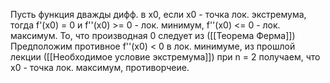 Пусть функция дважды дифф. в х0, если х0 - точка лок. экстремума, тогда f'(x0) = 0 и f''(x0) >= 0 - лок. минимум, f''(x0) <= 0 - лок. максимум.
То, что производная 0 следует из ([[Теорема Ферма]])
Предположим противное f''(x0) < 0 в лок. минимуме, из прошлой лекции ([[Необходимое условие экстремума]]) при n = 2 получаем, что x0 - точка лок. максимум, противорчеие.
